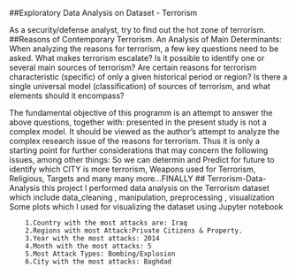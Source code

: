 ##Exploratory Data Analysis on Dataset - Terrorism 

As a security/defense analyst, try to find out the hot zone of terrorism.
##Reasons of Contemporary Terrorism. An Analysis of Main Determinants:
When analyzing the reasons for terrorism, a few key questions need to be asked. 
What makes terrorism escalate? Is it possible to identify one or several main sources of terrorism? 
Are certain reasons for terrorism characteristic (specific) of only a given historical period or region? 
Is there a single universal model (classification) of sources of terrorism, and what elements should it encompass?

The fundamental objective of this programm is an attempt to answer the above questions, together with:
presented in the present study is not a complex model. It should be viewed as the author’s attempt to analyze the complex research 
issue of the reasons for terrorism. Thus it is only a starting point for further considerations that may concern the following issues, among other things:
So we can determin and Predict for future to identify which CITY is more terrorism, Weapons used for Terrorism, Religious, Targets and many many more...FINALLY
    ## Terrorism-Data-Analysis
this project I performed data analysis on the Terrorism dataset which include data_cleaning , manipulation, preprocessing , visualization Some 
plots which I used for visualizing the dataset using Jupyter notebook 

        1.Country with the most attacks are: Iraq
        2.Regions with most Attack:Private Citizens & Property.
        3.Year with the most attacks: 2014
        4.Month with the most attacks: 5
        5.Most Attack Types: Bombing/Explosion
        6.City with the most attacks: Baghdad
